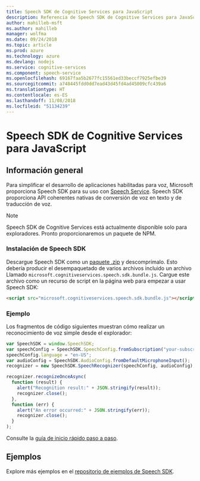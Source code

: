 ```yaml
---
title: Speech SDK de Cognitive Services para JavaScript
description: Referencia de Speech SDK de Cognitive Services para JavaScript
author: mahilleb-msft
ms.author: mahilleb
manager: wolfma
ms.date: 09/24/2018
ms.topic: article
ms.prod: azure
ms.technology: azure
ms.devlang: nodejs
ms.service: cognitive-services
ms.component: speech-service
ms.openlocfilehash: 69167faa5b2677fc15561ed33beccf7925efbe39
ms.sourcegitcommit: a748445fdd0dd7ead43d45fd4ad45009cfc439a6
ms.translationtype: HT
ms.contentlocale: es-ES
ms.lasthandoff: 11/08/2018
ms.locfileid: "51134239"
---
```

# <a name="cognitive-services-speech-sdk-for-javascript"></a>Speech SDK de Cognitive Services para JavaScript

## <a name="overview"></a>Información general

Para simplificar el desarrollo de aplicaciones habilitadas para voz, Microsoft proporciona Speech SDK para su uso con [Speech Service](https://aka.ms/csspeech).
Speech SDK proporciona API coherentes nativas de conversión de voz en texto y de traducción de voz.

> [!NOTE]
> Speech SDK de Cognitive Services está actualmente disponible solo para exploradores.
> Pronto proporcionaremos un paquete de NPM.

### <a name="install-the-speech-sdk"></a>Instalación de Speech SDK

Descargue Speech SDK como un [paquete .zip](https://aka.ms/csspeech/jsbrowserpackage) y descomprímalo.
Esto debería producir el desempaquetado de varios archivos incluido un archivo Llamado `microsoft.cognitiveservices.speech.sdk.bundle.js`.
Cargue este archivo como un recurso de script en la página web para empezar a usar Speech SDK:

```html
<script src="microsoft.cognitiveservices.speech.sdk.bundle.js"></script>
```

### <a name="example"></a>Ejemplo 

Los fragmentos de código siguientes muestran cómo realizar un reconocimiento de voz simple desde el explorador:

```javascript 
var SpeechSDK = window.SpeechSDK;
var speechConfig = SpeechSDK.SpeechConfig.fromSubscription("your-subscription-key", "your-service-region");
speechConfig.language = "en-US";
var audioConfig = SpeechSDK.AudioConfig.fromDefaultMicrophoneInput();
recognizer = new SpeechSDK.SpeechRecognizer(speechConfig, audioConfig);

recognizer.recognizeOnceAsync(
  function (result) {
    alert("Recognition result:" + JSON.stringify(result));
    recognizer.close();
  },
  function (err) {
    alert("An error occurred:" + JSON.stringify(err));
    recognizer.close();
  }
);
``` 

Consulte la [guía de inicio rápido paso a paso](/azure/cognitive-services/speech-service/quickstart-js-browser).

## <a name="samples"></a>Ejemplos

Explore más ejemplos en el [repositorio de ejemplos de Speech SDK](https://aka.ms/csspeech/samples).
